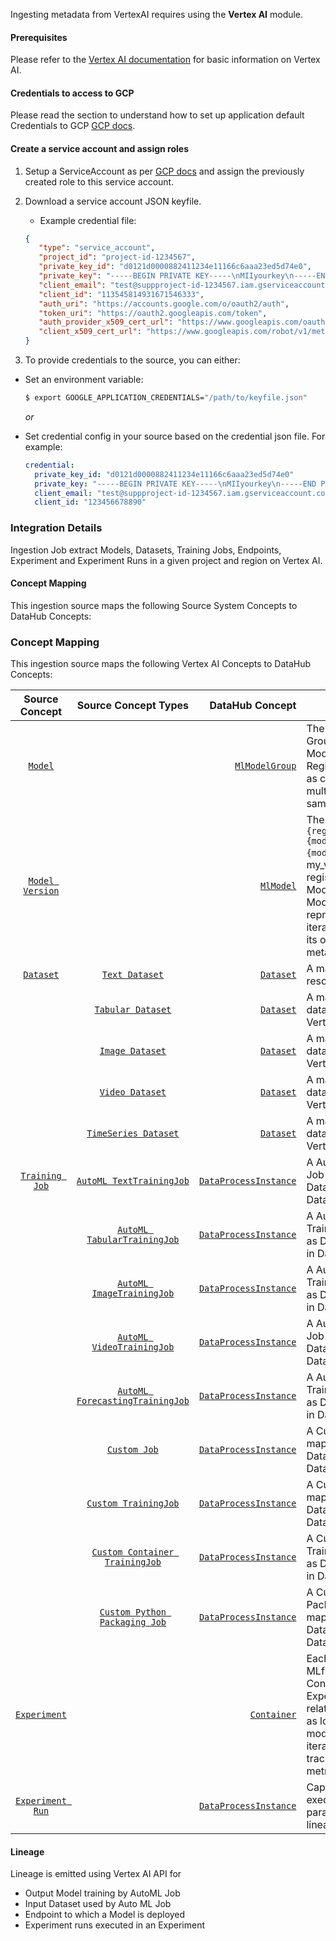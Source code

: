 Ingesting metadata from VertexAI requires using the **Vertex AI** module.

#### Prerequisites
Please refer to the [Vertex AI documentation](https://cloud.google.com/vertex-ai/docs) for basic information on Vertex AI.

#### Credentials to access to GCP
Please read the section to understand how to set up application default Credentials to GCP [GCP docs](https://cloud.google.com/docs/authentication/provide-credentials-adc#how-to).

#### Create a service account and assign roles

1. Setup a ServiceAccount as per [GCP docs](https://cloud.google.com/iam/docs/creating-managing-service-accounts#iam-service-accounts-create-console) and assign the previously created role to this service account.
2. Download a service account JSON keyfile. 
   - Example credential file:

   ```json
   {
      "type": "service_account",
      "project_id": "project-id-1234567",
      "private_key_id": "d0121d0000882411234e11166c6aaa23ed5d74e0",
      "private_key": "-----BEGIN PRIVATE KEY-----\nMIIyourkey\n-----END PRIVATE KEY-----",
      "client_email": "test@suppproject-id-1234567.iam.gserviceaccount.com",
      "client_id": "113545814931671546333",
      "auth_uri": "https://accounts.google.com/o/oauth2/auth",
      "token_uri": "https://oauth2.googleapis.com/token",
      "auth_provider_x509_cert_url": "https://www.googleapis.com/oauth2/v1/certs",
      "client_x509_cert_url": "https://www.googleapis.com/robot/v1/metadata/x509/test%suppproject-id-1234567.iam.gserviceaccount.com"
   }
   ```

3. To provide credentials to the source, you can either:

- Set an environment variable:

   ```sh
   $ export GOOGLE_APPLICATION_CREDENTIALS="/path/to/keyfile.json"
   ```

   _or_

- Set credential config in your source based on the credential json file. For example:

   ```yml
   credential:
     private_key_id: "d0121d0000882411234e11166c6aaa23ed5d74e0"
     private_key: "-----BEGIN PRIVATE KEY-----\nMIIyourkey\n-----END PRIVATE KEY-----\n"
     client_email: "test@suppproject-id-1234567.iam.gserviceaccount.com"
     client_id: "123456678890"
   ```

### Integration Details

Ingestion Job extract Models, Datasets, Training Jobs, Endpoints, Experiment and Experiment Runs in a given project and region on Vertex AI. 

#### Concept Mapping

This ingestion source maps the following Source System Concepts to DataHub Concepts:

### Concept Mapping

This ingestion source maps the following Vertex AI Concepts to DataHub Concepts:

|                                                       Source Concept                                                       |                                                                      Source Concept Types                                                                      |                                                                                                                  DataHub Concept | Notes                                                                                                                                                                                                                                                      |
|:--------------------------------------------------------------------------------------------------------------------------:|:--------------------------------------------------------------------------------------------------------------------------------------------------------------:|---------------------------------------------------------------------------------------------------------------------------------:|------------------------------------------------------------------------------------------------------------------------------------------------------------------------------------------------------------------------------------------------------------|
|         [`Model`](https://cloud.google.com/python/docs/reference/aiplatform/latest/google.cloud.aiplatform.Model)          |                                                                                                                                                                |                                      [`MlModelGroup`](https://datahubproject.io/docs/generated/metamodel/entities/mlmodelgroup/) | The name of a Model Group is the same as Model's name. Registered Models serve as containers for multiple versions of the same model in MLflow.                                                                                                            |
|                    [`Model Version`](https://cloud.google.com/vertex-ai/docs/model-registry/versioning)                    |                                                                                                                                                                |                                                [`MlModel`](https://datahubproject.io/docs/generated/metamodel/entities/mlmodel/) | The name of a Model is `{registered_model_name}{model_name_separator}{model_version}` (e.g. my_vertexai_model_1 for registered model to Model Registry. Each Model Version represents a specific iteration of a model with its own artifacts and metadata. |
|     [`Dataset`](https://cloud.google.com/python/docs/reference/aiplatform/latest/google.cloud.aiplatform.TextDataset)      |                    [`Text Dataset`]('https://cloud.google.com/python/docs/reference/aiplatform/latest/google.cloud.aiplatform.TextDataset')                    |                                                 [`Dataset`](https://datahubproject.io/docs/generated/metamodel/entities/dataset) | A managed text dataset resource for Vertex AI                                                                                                                                                                                                              |
|                                                                                                                            |                 [`Tabular Dataset`]('https://cloud.google.com/python/docs/reference/aiplatform/latest/google.cloud.aiplatform.TabularDataset')                 |                                                 [`Dataset`](https://datahubproject.io/docs/generated/metamodel/entities/dataset) | A managed tabular dataset resource for Vertex AI                                                                                                                                                                                                           |
|                                                                                                                            |                   [`Image Dataset`]('https://cloud.google.com/python/docs/reference/aiplatform/latest/google.cloud.aiplatform.ImageDataset')                   |                                                 [`Dataset`](https://datahubproject.io/docs/generated/metamodel/entities/dataset) | A managed image dataset resource for Vertex AI                                                                                                                                                                                                             |
|                                                                                                                            |                   [`Video Dataset`]('https://cloud.google.com/python/docs/reference/aiplatform/latest/google.cloud.aiplatform.VideoDataset')                   |                                                 [`Dataset`](https://datahubproject.io/docs/generated/metamodel/entities/dataset) | A managed video dataset resource for Vertex AI                                                                                                                                                                                                             |
|                                                                                                                            |              [`TimeSeries Dataset`]('https://cloud.google.com/python/docs/reference/aiplatform/latest/google.cloud.aiplatform.TimeSeriesDataset')              |                                                 [`Dataset`](https://datahubproject.io/docs/generated/metamodel/entities/dataset) | A managed time series dataset resource for Vertex AI                                                                                                                                                                                                       |
|                     [`Training Job`](https://cloud.google.com/vertex-ai/docs/beginner/beginners-guide)                     |          [`AutoML TextTrainingJob`]('https://cloud.google.com/python/docs/reference/aiplatform/latest/google.cloud.aiplatform.AutoMLTextTrainingJob')          |                        [`DataProcessInstance`](https://datahubproject.io/docs/generated/metamodel/entities/dataprocessinstance/) | A AutoML Text Training Job is mapped as DataProcessInstance in DataHub.                                                                                                                                                                                    |
|                                                                                                                            |       [`AutoML TabularTrainingJob`]('https://cloud.google.com/python/docs/reference/aiplatform/latest/google.cloud.aiplatform.AutoMLTabularTrainingJob')       |                        [`DataProcessInstance`](https://datahubproject.io/docs/generated/metamodel/entities/dataprocessinstance/) | A AutoML Tabular Training Job is mapped as DataProcessInstance in DataHub.                                                                                                                                                                                 |
|                                                                                                                            |         [`AutoML ImageTrainingJob`]('https://cloud.google.com/python/docs/reference/aiplatform/latest/google.cloud.aiplatform.AutoMLImageTrainingJob')         |                        [`DataProcessInstance`](https://datahubproject.io/docs/generated/metamodel/entities/dataprocessinstance/) | A AutoML Image Training Job is mapped as DataProcessInstance in DataHub.                                                                                                                                                                                   |
|                                                                                                                            |         [`AutoML VideoTrainingJob`]('https://cloud.google.com/python/docs/reference/aiplatform/latest/google.cloud.aiplatform.AutoMLVideoTrainingJob')         |                        [`DataProcessInstance`](https://datahubproject.io/docs/generated/metamodel/entities/dataprocessinstance/) | A AutoML Video Training Job is mapped as DataProcessInstance in DataHub.                                                                                                                                                                                   |
|                                                                                                                            |   [`AutoML ForecastingTrainingJob`]('https://cloud.google.com/python/docs/reference/aiplatform/latest/google.cloud.aiplatform.AutoMLForecastingTrainingJob')   |                        [`DataProcessInstance`](https://datahubproject.io/docs/generated/metamodel/entities/dataprocessinstance/) | A AutoML Forecasting Training Job is mapped as DataProcessInstance in DataHub.                                                                                                                                                                             |
|                                                                                                                            |                      [`Custom Job`]('https://cloud.google.com/python/docs/reference/aiplatform/latest/google.cloud.aiplatform.CustomJob')                      |                        [`DataProcessInstance`](https://datahubproject.io/docs/generated/metamodel/entities/dataprocessinstance/) | A Custom Job is mapped as DataProcessInstance in DataHub.                                                                                                                                                                                                  |
|                                                                                                                            |              [`Custom TrainingJob`]('https://cloud.google.com/python/docs/reference/aiplatform/latest/google.cloud.aiplatform.CustomTrainingJob')              |                        [`DataProcessInstance`](https://datahubproject.io/docs/generated/metamodel/entities/dataprocessinstance/) | A Custom Training Job is mapped as DataProcessInstance in DataHub.                                                                                                                                                                                         |
|                                                                                                                            |    [`Custom Container TrainingJob`]('https://cloud.google.com/python/docs/reference/aiplatform/latest/google.cloud.aiplatform.CustomContainerTrainingJob')     |                        [`DataProcessInstance`](https://datahubproject.io/docs/generated/metamodel/entities/dataprocessinstance/) | A Custom Container Training Job is mapped as DataProcessInstance in DataHub.                                                                                                                                                                               |
|                                                                                                                            | [`Custom Python Packaging Job`]('https://cloud.google.com/python/docs/reference/aiplatform/latest/google.cloud.aiplatform.CustomPythonPackageTrainingJob') |                        [`DataProcessInstance`](https://datahubproject.io/docs/generated/metamodel/entities/dataprocessinstance/) | A Custom Python Packaging Job is mapped as DataProcessInstance in DataHub.                                                                                                                                                                                 |
|         [`Experiment`](https://mlflow.org/docs/latest/tracking/#experiments)         |   |                                            [`Container`](https://datahubproject.io/docs/generated/metamodel/entities/container/) | Each Experiment in MLflow is mapped to a Container in DataHub. Experiments organize related runs and serve as logical groupings for model development iterations, allowing tracking of parameters, metrics, and artifacts.                                                                       |
| [`Experiment Run`](https://cloud.google.com/python/docs/reference/aiplatform/latest/google.cloud.aiplatform.ExperimentRun) |    |                        [`DataProcessInstance`](https://datahubproject.io/docs/generated/metamodel/entities/dataprocessinstance/) |                        Captures the run's execution details, parameters, metrics, and lineage to a model. |


#### Lineage

Lineage is emitted using Vertex AI API for

- Output Model training by AutoML Job  
- Input Dataset used by Auto ML Job 
- Endpoint to which a Model is deployed 
- Experiment runs executed in an Experiment 

